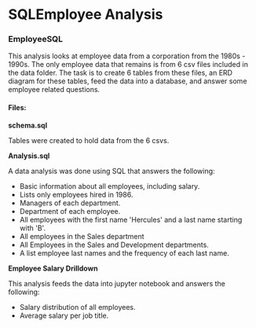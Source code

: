 # SQLEmployee Analysis

### EmployeeSQL

This analysis looks at employee data from a corporation from the 1980s - 1990s.  The only employee data that remains is from 6 csv files included in the data folder.  The task is to create 6 tables from these files, an ERD diagram for these tables, feed the data into a database, and answer some employee related questions.

#### Files:

**schema.sql**

Tables were created to hold data from the 6 csvs. 

**Analysis.sql**

A data analysis was done using SQL that answers the following:

- Basic information about all employees, including salary.
- Lists only employees hired in 1986.
- Managers of each department.
- Department of each employee.
- All employees with the first name 'Hercules' and a last name starting with 'B'.
- All employees in the Sales department
- All Employees in the Sales and Development departments.
- A list employee last names and the frequency of each last name.

**Employee Salary Drilldown**

This analysis feeds the data into jupyter notebook and answers the following:

- Salary distribution of all employees.
- Average salary per job title.

